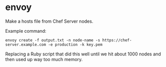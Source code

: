 envoy
============

Make a hosts file from Chef Server nodes.

Example command:

`envoy create -f output.txt -n node-name -s https://chef-server.example.com -e production -k key.pem`

Replacing a Ruby script that did this well until we hit about 1000 nodes and then used up way too much memory.
